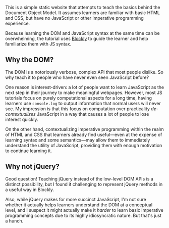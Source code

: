 This is a simple static website that attempts to teach the basics
behind the Document Object Model. It assumes learners are familiar with
basic HTML and CSS, but have no JavaScript or other imperative programming
experience.

Because learning the DOM and JavaScript syntax at the same time can be
overwhelming, the tutorial uses [Blockly][] to guide the learner and help
familiarize them with JS syntax.

## Why the DOM?

The DOM is a notoriously verbose, complex API that most people dislike. So
why teach it to people who have never even seen JavaScript before?

One reason is interest-driven: a lot of people want to learn JavaScript as
the next step in their journey to make meaningful webpages. However, most
JS tutorials focus on purely computational aspects for a long time, having
learners use `console.log` to output information that normal users will
never see. My impression is that this focus on computation over practicality
*de-contextualizes* JavaScript in a way that causes a lot of people to
lose interest quickly.

On the other hand, contextualizing imperative programming
within the realm of HTML and CSS that learners already find
useful&mdash;even at the expense of learning syntax and some 
semantics&mdash;may allow them to immediately understand the utility of 
JavaScript, providing them with enough motivation to continue learning it.

## Why not jQuery?

Good question! Teaching jQuery instead of the low-level DOM APIs is
a distinct possibility, but I found it challenging to represent jQuery
methods in a useful way in Blockly.

Also, while jQuery makes for more succinct JavaScript, I'm not sure
whether it actually helps learners understand the DOM at a conceptual
level, and I suspect it might actually make it *harder* to learn basic
imperative programming concepts due to its highly idiosyncratic nature.
But that's just a hunch.

  [Blockly]: https://code.google.com/p/blockly/source/browse/
